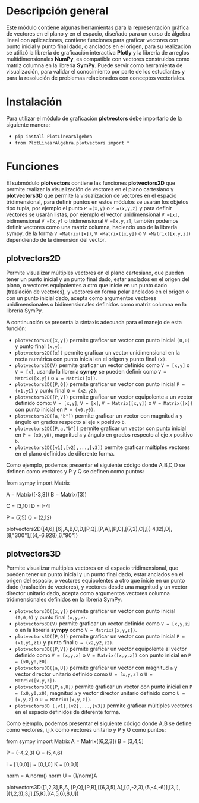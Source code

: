 # **Descripción general**


Este módulo contiene algunas herramientas para la representación gráfica de vectores en el plano y en el espacio, diseñado para un curso de álgebra lineal con aplicaciones, contiene funciones para graficar vectores con punto inicial y punto final dado, o anclados en el origen, para su realización se utilizó la librería de graficación interactiva **Plotly** y la librería de arreglos multidimensionales **NumPy**, es compatible con vectores construidos como matriz columna en la librería **SymPy**. Puede servir como herramienta de visualización, para validar el conocimiento por parte de los estudiantes y para la resolución de problemas relacionados con conceptos vectoriales.

# **Instalación**


Para utilizar el módulo de graficación **plotvectors** debe importarlo de la siguiente manera:
*    ``pip install PlotLinearAlgebra``
*   ``from PlotLinearAlgebra.plotvectors import *``

# **Funciones**


El submódulo **plotvectors** contiene las funciones **plotvectors2D** que permite realizar la visualización de vectores en el plano cartesiano y **plotvectors3D** que permite la visualización de vectores en el espacio tridimensional, para definir puntos en estos módulos se usarán los objetos tipo tupla, por ejemplo el punto ``P =(x,y)`` o ``P =(x,y,z)`` y para definir vectores se usarán listas, por ejemplo el vector unidimensional ``V =[x]``, bidimensional ``V =[x,y]`` o tridimensional ``V =[x,y,z]``,  también podemos definir vectores como una matriz columna, haciendo uso de la librería sympy, de la forma ``V =Matrix([x])``, ``V =Matrix([x,y])`` o ``V =Matrix([x,y,z])`` dependiendo de la dimensión del vector.

## **plotvectors2D**


Permite visualizar múltiples vectores en el plano cartesiano, que pueden tener un punto inicial y un punto final dado, estar anclados en el origen del plano, o vectores equipolentes a otro que inicie en un punto dado (traslación de vectores), y vectores en forma polar anclados en el origen o con un punto inicial dado, acepta como argumentos vectores unidimensionales o bidimensionales definidos como matriz columna en la librería SymPy.

A continuación  se presenta la sintaxis adecuada para el manejo de esta función:

*   ``plotvectors2D([x,y])`` permite graficar un vector con punto inicial ``(0,0)`` y punto final ``(x,y)``.
*   ``plotvectors2D([x])`` permite graficar un vector unidimensional en la recta numérica con punto inicial  en el origen y punto final ``(x)``.
*   ``plotvectors2D(V)`` permite graficar un vector definido como ``V = [x,y]`` o  ``V = [x]``, usando la librería **sympy** se pueden definir como ``V = Matrix([x,y])`` o ``V = Matrix([x])``.
*   ``plotvectors2D([P,Q])`` permite graficar un vector con punto inicial ``P = (x1,y1)`` y punto final ``Q = (x2,y2)``.
*   ``plotvectors2D([P,V])`` permite graficar un vector equipolente a un vector definido como: ``V = [x,y]``, ``V = [x]``, ``V = Matrix([x,y])`` o ``V = Matrix([x])`` con punto inicial en ``P = (x0,y0)``.
*   ``plotvectors2D([a,"b"])`` permite graficar un vector con magnitud ``a`` y ángulo en grados respecto al eje x positivo ``b``.
*   ``plotvectors2D([P,a,"b"])`` permite graficar un vector con punto inicial en ``P = (x0,y0)``, magnitud ``a`` y ángulo en grados respecto al eje x positivo ``b``.
*   ``plotvectors2D([v1],[v2],...,[v3])`` permite graficar múltiples vectores en el plano definidos de diferente forma.

Como ejemplo, podemos presentar el siguiente código donde A,B,C,D se definen como vectores y P y Q se definen como puntos:

 <html>
      <head>
   from sympy import Matrix
   
   A = Matrix([-3,8])
   B = Matrix([3])

   C = [3,10]
   D = [-4]
   
   P = (7,5)
   Q = (2,12)
   
   plotvectors2D([4,6],[6],A,B,C,D,[P,Q],[P,A],[P,C],[(7,2),C],[(-4,12),D],[8,"300"],[(4,-6.928),6,"90"]) 
  </head>
</html>

## **plotvectors3D**

Permite visualizar multiples vectores en el espacio tridimensional, que pueden tener un punto inicial y un punto final dado, estar anclados en el origen del espacio, o vectores equipolentes a otro que inicie en un punto dado (traslación de vectores), y vectores desde una magnitud y un vector director unitario dado, acepta como argumentos vectores columna tridimensionales definidos en la librería SymPy.

*   ``plotvectors3D([x,y])`` permite graficar un vector con punto inicial ``(0,0,0)`` y punto final ``(x,y,z)``.
*   ``plotvectors3D(V)`` permite graficar un vector definido como ``V = [x,y,z]`` o en la librería **sympy** como ``V = Matrix([x,y,z])``.
*   ``plotvectors3D([P,Q])`` permite graficar un vector con punto inicial ``P = (x1,y1,z1)`` y punto final ``Q = (x2,y2,z2)``.
*   ``plotvectors3D([P,V])`` permite graficar un vector equipolente al vector  definido como ``V = [x,y,z]`` o  ``V = Matrix([x,y,z])`` con punto inicial en ``P = (x0,y0,z0)``.
*   ``plotvectors3D([a,U])`` permite graficar un vector con magnitud ``a`` y vector director unitario definido como ``U = [x,y,z]`` o ``U = Matrix([x,y,z])``.
*   ``plotvectors3D([P,a,U])`` permite graficar un vector con punto inicial en ``P = (x0,y0,z0)``, magnitud ``a`` y vector director unitario definido como ``U = [x,y,z]`` o ``U = Matrix([x,y,z])``.
*   ``plotvectors3D ([v1],[v2],...,[v3])`` permite graficar múltiples vectores en el espacio definidos de diferente forma.


Como ejemplo, podemos presentar el siguiente código donde A,B se define como vectores, i,j,k como vectores unitario y P y Q como puntos:
   
   
   from sympy import Matrix
   A = Matrix([6,2,3])
   B = [3,4,5]
   
   P = (-4,2,3)
   Q = (5,4,6)
   
   i = [1,0,0]
   j = [0,1,0]
   K = [0,0,1]

   norm = A.norm()
   norm
   U = (1/norm)A
   
   plotvectors3D([1,2,3],B,A, [P,Q],[P,B],[(6,3,5),A],[(1,-2,3),(5,-4,-6)],[3,i],[(1,2,3),3,j],[5,K],[(4,5,6),8,U])

   

